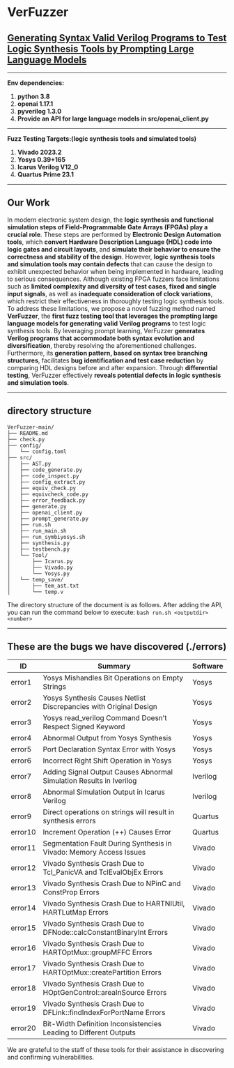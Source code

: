 # VerFuzzer
## [Generating Syntax Valid Verilog Programs to Test Logic Synthesis Tools by Prompting Large Language Models](https://github.com/WeneneW/VerFuzzer)

***
**Env dependencies:**
1. **python 3.8**
2. **openai 1.17.1**
3. **pyverilog 1.3.0**
4. **Provide an API for large language models in src/openai_client.py**

***
**Fuzz Testing Targets:(logic synthesis tools and simulated tools)**
1. **Vivado 2023.2**
2. **Yosys 0.39+165**
3. **Icarus Verilog V12_0**
4. **Quartus Prime 23.1**
***

## Our Work
In modern electronic system design, the **logic synthesis and functional simulation steps of Field-Programmable Gate Arrays (FPGAs) play a crucial role**. 
These steps are performed by **Electronic Design Automation tools**, which **convert Hardware Description Language (HDL) code into logic gates and circuit layouts**, and **simulate their behavior to ensure the correctness and stability of the design**. 
However, **logic synthesis tools and simulation tools may contain defects** that can cause the design to exhibit unexpected behavior when being implemented in hardware, leading to serious consequences. 
Although existing FPGA fuzzers face limitations such as **limited complexity and diversity of test cases, fixed and single input signals**, as well as **inadequate consideration of clock variations**, which restrict their effectiveness in thoroughly testing logic synthesis tools.
To address these limitations, we propose a novel fuzzing method named **VerFuzzer**, the **first fuzz testing tool that leverages the prompting large language models for generating valid Verilog programs** to test logic synthesis tools.
By leveraging prompt learning, VerFuzzer **generates Verilog programs that accommodate both syntax evolution and diversification**, thereby resolving the aforementioned challenges. 
Furthermore, its **generation pattern, based on syntax tree branching structures**, facilitates **bug identification and test case reduction** by comparing HDL designs before and after expansion. 
Through **differential testing**, VerFuzzer effectively **reveals potential defects in logic synthesis and simulation tools**.

***
## directory structure
```
VerFuzzer-main/
├── README.md
├── check.py
├── config/
│   └── config.toml
├── src/
│   ├── AST.py
│   ├── code_generate.py
│   ├── code_inspect.py
│   ├── config_extract.py
│   ├── equiv_check.py
│   ├── equivcheck_code.py
│   ├── error_feedback.py
│   ├── generate.py
│   ├── openai_client.py
│   ├── prompt_generate.py
│   ├── run.sh
│   ├── run_main.sh
│   ├── run_symbiyosys.sh
│   ├── synthesis.py
│   ├── testbench.py
│   └── Tool/
│       ├── Icarus.py
│       ├── Vivado.py
│       └── Yosys.py
│   └── temp_save/
│       ├── tem_ast.txt
│       └── temp.v
```

The directory structure of the document is as follows. After adding the API, you can run the command below to execute:
```bash run.sh <outputdir> <number>```
***
## These are the bugs we have discovered (./errors)
| ID    | Summary                                                                     | Software |
|-------|-----------------------------------------------------------------------------|----------|
| error1  | Yosys Mishandles Bit Operations on Empty Strings                            | Yosys    |
| error2  | Yosys Synthesis Causes Netlist Discrepancies with Original Design           | Yosys    |
| error3  | Yosys read_verilog Command Doesn’t Respect Signed Keyword                   | Yosys    |
| error4  | Abnormal Output from Yosys Synthesis                                        | Yosys    |
| error5  | Port Declaration Syntax Error with Yosys                                    | Yosys    |
| error6  | Incorrect Right Shift Operation in Yosys                                    | Yosys    |
| error7  | Adding Signal Output Causes Abnormal Simulation Results in Iverilog         | Iverilog |
| error8  | Abnormal Simulation Output in Icarus Verilog                                | Iverilog |
| error9  | Direct operations on strings will result in synthesis errors                | Quartus  |
| error10 | Increment Operation (++) Causes Error                                       | Quartus  |
| error11 | Segmentation Fault During Synthesis in Vivado: Memory Access Issues         | Vivado   |
| error12 | Vivado Synthesis Crash Due to Tcl_PanicVA and TclEvalObjEx Errors           | Vivado   |
| error13 | Vivado Synthesis Crash Due to NPinC and ConstProp Errors                    | Vivado   |
| error14 | Vivado Synthesis Crash Due to HARTNIUtil, HARTLutMap Errors                 | Vivado   |
| error15 | Vivado Synthesis Crash Due to DFNode::calcConstantBinaryInt Errors          | Vivado   |
| error16 | Vivado Synthesis Crash Due to HARTOptMux::groupMFFC Errors                  | Vivado   |
| error17 | Vivado Synthesis Crash Due to HARTOptMux::createPartition Errors            | Vivado   |
| error18 | Vivado Synthesis Crash Due to HOptGenControl::areaInSource Errors           | Vivado   |
| error19 | Vivado Synthesis Crash Due to DFLink::findIndexForPortName Errors           | Vivado   |
| error20 | Bit-Width Definition Inconsistencies Leading to Different Outputs           | Vivado   |

We are grateful to the staff of these tools for their assistance in discovering and confirming vulnerabilities.
